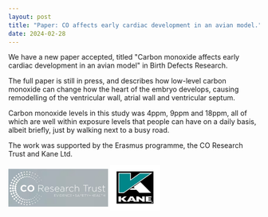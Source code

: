 ```yaml
---
layout: post
title: "Paper: CO affects early cardiac development in an avian model."
date: 2024-02-28
---
```


We have a new paper accepted, titled "Carbon monoxide affects early cardiac development in an avian model" in Birth Defects Research.

The full paper is still in press, and describes how low-level carbon monoxide can change how the heart of the embryo develops, causing remodelling of the ventricular wall, atrial wall and ventricular septum. 

Carbon monoxide levels in this study was 4ppm, 9ppm and 18ppm, all of which are well within exposure levels that people can have on a daily basis, albeit briefly, just by walking next to a busy road. 

The work was supported by the Erasmus programme, the CO Research Trust and Kane Ltd. 

<a href="http://www.coresearchtrust.org/"><img src="/assets/CORT_logo.jpg" alt="CO Research Trust" align="middle" style="width: 200px;" /></a> <a href="http://www.kane.co.uk/"><img src="/assets/kane_logo.jpg" alt="Kane Ltd" align="middle" style="width: 100px;" /></a>
